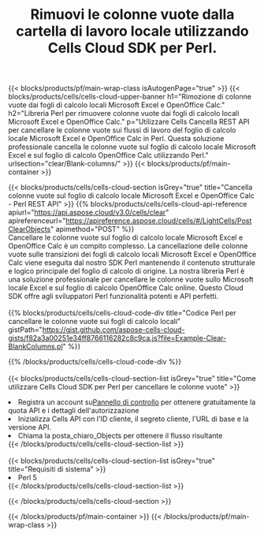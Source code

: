 ﻿---
title:  Rimuovi le colonne vuote dalla cartella di lavoro locale utilizzando Cells Cloud SDK per Perl.
description: API e SDK cloud per cancellare le colonne vuote su Microsoft Excel e OpenOffice Calc. Cancella colonne vuote sui fogli di calcolo locali tramite Cells Cloud API. L'SDK supporta tipi di linguaggi di sviluppo. Includono Android, C#, Go, Java, NodeJS, Perl, PHP, Python, Ruby e swift.
---
{{< blocks/products/pf/main-wrap-class isAutogenPage="true" >}}
{{< blocks/products/cells/cells-cloud-upper-banner h1="Rimozione di colonne vuote dai fogli di calcolo locali Microsoft Excel e OpenOffice Calc." h2="Libreria Perl per rimuovere colonne vuote dai fogli di calcolo locali Microsoft Excel e OpenOffice Calc." p="Utilizzare Cells Cancella REST API per cancellare le colonne vuote sui flussi di lavoro del foglio di calcolo locale Microsoft Excel e OpenOffice Calc in Perl. Questa soluzione professionale cancella le colonne vuote sul foglio di calcolo locale Microsoft Excel e sul foglio di calcolo OpenOffice Calc utilizzando Perl." urlsection="clear/Blank-columns/" >}}
{{< blocks/products/pf/main-container >}}

{{< blocks/products/cells/cells-cloud-section isGrey="true" title="Cancella colonne vuote sul foglio di calcolo locale Microsoft Excel e OpenOffice Calc - Perl REST API" >}}
{{% blocks/products/cells/cells-cloud-api-reference apiurl="https://api.aspose.cloud/v3.0/cells/clear" apireferenceurl="https://apireference.aspose.cloud/cells/#/LightCells/PostClearObjects" apimethod="POST" %}}
<br/>
Cancellare le colonne vuote sul foglio di calcolo locale Microsoft Excel e OpenOffice Calc è un compito complesso. La cancellazione delle colonne vuote sulle transizioni dei fogli di calcolo locali Microsoft Excel e OpenOffice Calc viene eseguita dal nostro SDK Perl mantenendo il contenuto strutturale e logico principale del foglio di calcolo di origine. La nostra libreria Perl è una soluzione professionale per cancellare le colonne vuote sullo Microsoft locale Excel e sul foglio di calcolo OpenOffice Calc online. Questo Cloud SDK offre agli sviluppatori Perl funzionalità potenti e API perfetti.
<br/>
<br/>
{{% blocks/products/cells/cells-cloud-code-div title="Codice Perl per cancellare le colonne vuote sui fogli di calcolo locali" gistPath="https://gist.github.com/aspose-cells-cloud-gists/f82a3a00251e34ff8766116282c8c9ca.js?file=Example-Clear-BlankColumns.pl" %}}
  
{{% /blocks/products/cells/cells-cloud-code-div %}}
<br/>
<br/>
{{< blocks/products/cells/cells-cloud-section-list isGrey="true" title="Come utilizzare Cells Cloud SDK per Perl per cancellare le colonne vuote" >}}
<li> Registra un account su<a href="https://dashboard.aspose.cloud/">Pannello di controllo</a> per ottenere gratuitamente la quota API e i dettagli dell'autorizzazione</li>
<li>Inizializza Cells API con l'ID cliente, il segreto cliente, l'URL di base e la versione API.</li>
<li>Chiama la posta_chiaro_Objects per ottenere il flusso risultante</li>
{{< /blocks/products/cells/cells-cloud-section-list >}}
<br/>
<br/>
{{< blocks/products/cells/cells-cloud-section-list isGrey="true" title="Requisiti di sistema" >}}
<li>Perl 5</li>
{{< /blocks/products/cells/cells-cloud-section-list >}}

{{< /blocks/products/cells/cells-cloud-section >}}

{{< /blocks/products/pf/main-container >}}
{{< /blocks/products/pf/main-wrap-class >}}
